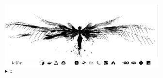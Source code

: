<img src="./banner.png">
<details><summary> :: </summary>
<!--START_SECTION:waka-->

```
From: 09 August 2024 - To: 02 October 2025

Total Time: 1,932 hrs 34 mins

PHP                        470 hrs 41 mins //////-------------------   22.61 %
Python                     426 hrs 8 mins  /////--------------------   20.47 %
Markdown                   223 hrs 15 mins ///----------------------   10.73 %
Other                      149 hrs 3 mins  //-----------------------   07.16 %
```

<!--END_SECTION:waka-->
</details>
